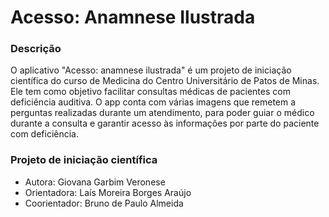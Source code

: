 # Acesso: Anamnese Ilustrada

### Descrição
O aplicativo "Acesso: anamnese ilustrada" é um projeto de iniciação científica do curso de Medicina do Centro Universitário de Patos de Minas. Ele tem como objetivo facilitar consultas médicas de pacientes com deficiência auditiva. O app conta com várias imagens que remetem a perguntas realizadas durante um atendimento, para poder guiar o médico durante a consulta e garantir acesso às informações por parte do paciente com deficiência.

### Projeto de iniciação científica
- Autora: Giovana Garbim Veronese
- Orientadora: Laís Moreira Borges Araújo
- Coorientador: Bruno de Paulo Almeida
